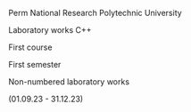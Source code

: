 Perm National Research Polytechnic University

Laboratory works C++

First course

First semester

Non-numbered laboratory works

(01.09.23 - 31.12.23)
